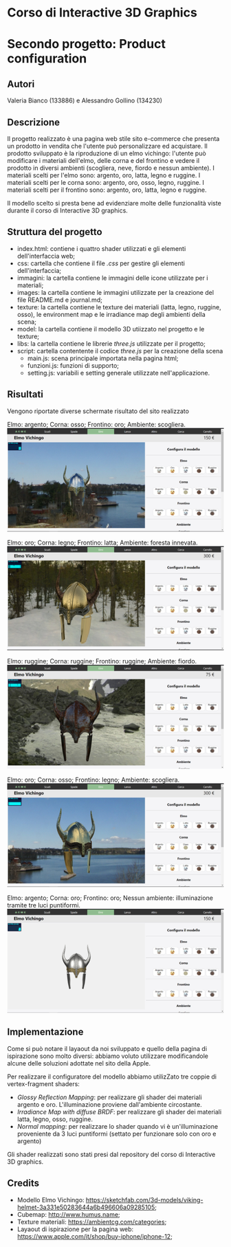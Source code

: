 # Corso di Interactive 3D Graphics
# Secondo progetto: Product configuration

## Autori
Valeria Bianco (133886) e Alessandro Gollino (134230)

## Descrizione

Il progetto realizzato è una pagina web stile sito e-commerce che presenta un prodotto in vendita che l'utente può personalizzare ed acquistare. 
Il prodotto sviluppato è la riproduzione di un elmo vichingo: l'utente può modificare i materiali dell'elmo, delle corna e del frontino e vedere il prodotto in diversi ambienti (scogliera, neve, fiordo e nessun ambiente). 
I materiali scelti per l'elmo sono: argento, oro, latta, legno e ruggine. I materiali scelti per le corna sono: argento, oro, osso, legno, ruggine. I materiali scelti per il frontino sono: argento, oro, latta, legno e ruggine.

Il modello scelto si presta bene ad evidenziare molte delle funzionalità viste durante il corso di Interactive 3D graphics.

## Struttura del progetto
- index.html: contiene i quattro shader utilizzati e gli elementi dell'interfaccia web;
- css: cartella che contiene il file *.css* per gestire gli elementi dell'interfaccia;
- immagini: la cartella contiene le immagini delle icone utilizzate per i materiali;
- images: la cartella contiene le immagini utilizzate per la creazione del file README.md e journal.md;
- texture: la cartella contiene le texture dei materiali (latta, legno, ruggine, osso), le environment map e le irradiance map degli ambienti della scena;
- model: la cartella contiene il modello 3D utiizzato nel progetto e le texture;
- libs: la cartella contiene le librerie *three.js* utilizzate per il progetto;
- script: cartella contentente il codice *three.js* per la creazione della scena
	- main.js: scena principale importata nella pagina html;
	- funzioni.js: funzioni di supporto;
	- setting.js: variabili e setting generale utilizzate nell'applicazione.

## Risultati
Vengono riportate diverse schermate risultato del sito realizzato

Elmo: argento; Corna: osso; Frontino: oro; Ambiente: scogliera.
![elmo argento, corna osso, frontino oro, ambiente scogliera](images/Risultato1.png)

Elmo: oro; Corna: legno; Frontino: latta; Ambiente: foresta innevata.
![elmo oro, corna legno, frontino latta, ambiente foresta innevata](images/Risultato2.png)

Elmo: ruggine; Corna: ruggine; Frontino: ruggine; Ambiente: fiordo.
![elmo ruggine, corna ruggine, frontino ruggine, ambiente scogliera](images/Risultato3.png)

Elmo: oro; Corna: osso; Frontino: legno; Ambiente: scogliera.
![elmo oro, corna osso, frontino legno, ambiente scogliera](images/Risultato5.png)

Elmo: argento; Corna: oro; Frontino: oro; Nessun ambiente: illuminazione tramite tre luci puntiformi.
![elmo argento, corna oro, frontino oro, nessun ambiente](images/Risultato4.png)

## Implementazione
Come si può notare il layaout da noi sviluppato e quello della pagina di ispirazione sono molto diversi: abbiamo voluto utilizzare modificandole alcune delle soluzioni adottate nel sito della Apple. 

Per realizzare il configuratore del modello abbiamo utilizZato tre coppie di vertex-fragment shaders:

* *Glossy Reflection Mapping*: per realizzare gli shader dei materiali argento e oro. L'illuminazione proviene dall'ambiente circostante.
* *Irradiance Map with diffuse BRDF*: per realizzare gli shader dei materiali latta, legno, osso, ruggine.
* *Normal mapping*: per realizzare lo shader quando vi è un'illuminazione proveniente da 3 luci puntiformi (settato per funzionare solo con oro e argento)

Gli shader realizzati sono stati presi dal repository del corso di Interactive 3D graphics.

## Credits
- Modello Elmo Vichingo: https://sketchfab.com/3d-models/viking-helmet-3a331e50283644a6b496606a09285105;
- Cubemap: http://www.humus.name;
- Texture materiali: https://ambientcg.com/categories;
- Layaout di ispirazione per la pagina web: https://www.apple.com/it/shop/buy-iphone/iphone-12;
